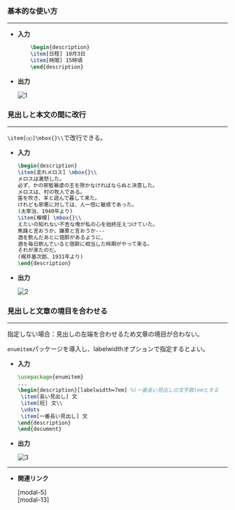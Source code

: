<!--6-->
<!--見出し付き箇条書き(description環境)-->

### 基本的な使い方

---

- **入力**
    
    ```latex
        \begin{description}
        \item[日程] 10月3日
        \item[時間] 15時頃
        \end{description}
    ```
    
- **出力**
    
    ![1](/CheatSheet/description-list/1.png)
    

### **見出しと本文の間に改行**

---

`\item[○○]\mbox{}\\`で改行できる。

- **入力**
    
    ```latex
    \begin{description}
    \item[走れメロス] \mbox{}\\
    メロスは激怒した。
    必ず、かの邪智暴虐の王を除かなければならぬと決意した。
    メロスは、村の牧人である。
    笛を吹き、羊と遊んで暮して来た。
    けれども邪悪に対しては、人一倍に敏感であった。
    (太宰治、1940年より)
    \item[檸檬] \mbox{}\\
    えたいの知れない不吉な塊が私の心を始終圧えつけていた。
    焦躁と言おうか、嫌悪と言おうか---
    酒を飲んだあとに宿酔があるように、
    酒を毎日飲んでいると宿酔に相当した時期がやって来る。
    それが来たのだ。
    (梶井基次郎、1931年より)
    \end{description}
    ```
    
- **出力**
    
    ![2](/CheatSheet/description-list/2.png)
    

### 見出しと文章の境目を合わせる

---

指定しない場合：見出しの左端を合わせるため文章の境目が合わない。

`enumitem`パッケージを導入し、labelwidthオプションで指定するとよい。

- **入力**
    
    ```latex
    \usepackage{enumitem}
    ...
    \begin{description}[labelwidth=7em] %(一番長い見出しの文字数)emとする
     \item[長い見出し] 文
     \item[短] 文\\
     \vdots
     \item[一番長い見出し] 文
    \end{description}
    \end{document}
    ```
    

- **出力**
    
    ![3](/CheatSheet/description-list/3.png)
    

---

- **関連リンク**
    
    <div class="related-link-wrapper">
      [modal-5]<!--記号付き箇条書き(item環境)--><br>
      [modal-13]<!--番号付き箇条書き(enumitem環境)-->
    </div>
